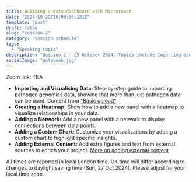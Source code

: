 ```yaml
---
title: Building a data dashboard with Microreact 
date: "2024-10-29T10:00:00.121Z"
template: "post"
draft: false
slug: "session-2"
category: "Session schedule"
tags:
  - "Speaking topic"
description: "Session 2 - 29 October 2024. Topics include Importing and Visualising Data, Creating a Heatmap, Adding a Network, Adding a Custom Chart, Adding External Content"
socialImage: "notebook.jpg"
---
```

Zoom link: TBA

* **Importing and Visualising Data:** Step-by-step guide to importing pathogen genomics data, showing that more than just pathogen data can be used. Content from ["Basic upload"](https://microreact-cookbook.netlify.app/basic-upload/)
* **Creating a Heatmap:**  Show how to add a new panel with a heatmap to visualize relationships in your data.
* **Adding a Network:** Add a new panel with a network to display connections between data points.
* **Adding a Custom Chart:** Customize your visualizations by adding a custom chart to highlight specific insights.
* **Adding External Content:**  Add extra figures and text from external sources to enrich your project. [More on adding external content](https://microreact-cookbook.netlify.app/adding-external/)

All times are reported in local London time. UK time will differ according to changes to daylight saving time (Sun, 27 Oct 2024). Please adjust for your local time zone.

